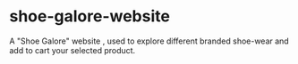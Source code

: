 # shoe-galore-website
A  "Shoe Galore" website , used to explore different branded shoe-wear and add to cart your selected product.  
